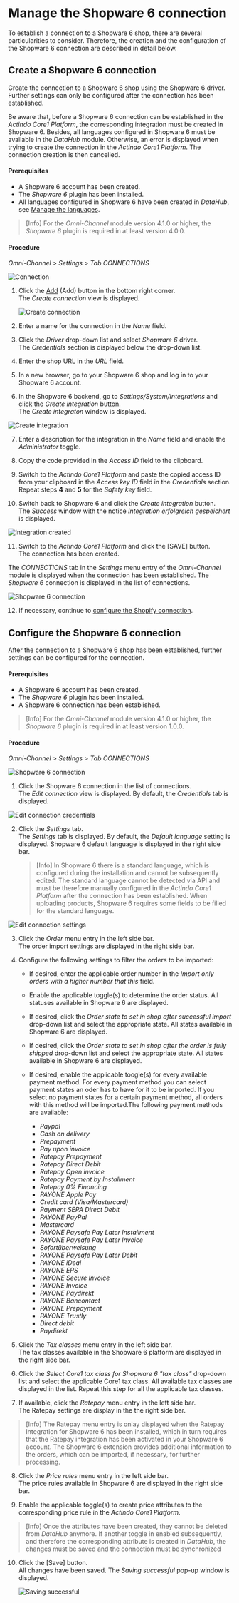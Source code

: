 # Manage the Shopware 6 connection

To establish a connection to a Shopware 6 shop, there are several particularities to consider. Therefore, the creation and the configuration of the Shopware 6 connection are described in detail below.


## Create a Shopware 6 connection

Create the connection to a Shopware 6 shop using the Shopware 6 driver. Further settings can only be configured after the connection has been established.

Be aware that, before a Shopware 6 connection can be established in the *Actindo Core1 Platform*, the corresponding integration must be created in Shopware 6. Besides, all languages configured in Shopware 6 must be available in the *DataHub* module. Otherwise, an error is displayed when trying to create the connection in the *Actindo Core1 Platform*. The connection creation is then cancelled.

#### Prerequisites

- A Shopware 6 account has been created.
- The *Shopware 6* plugin has been installed.  
- All languages configured in Shopware 6 have been created in *DataHub*, see [Manage the languages](../../../DataHub/Integration/05_ManageLanguages.md). 

> [Info] For the *Omni-Channel* module version 4.1.0 or higher, the *Shopware 6* plugin is required in at least version 4.0.0.

[comment]: <> (Stimmt Version? 4.0.0 ist die neueste. Stimmen prerequisites? Oder besser Zwei subprocedures: 1 create integration in Shopware 6 + create connection in Core1? -> Verweis auf Manage connections?)

#### Procedure

*Omni-Channel > Settings > Tab CONNECTIONS*

![Connection](../../Assets/Screenshots/Channels/Settings/Connections/Connection.png "[Connection]")

1. Click the [Add](../../Assets/Icons/Plus01.png "[Add]") (Add) button in the bottom right corner.    
  The *Create connection* view is displayed.

    ![Create connection](../../Assets/Screenshots/Channels/Settings/Connections/CreateConnection.png "[Create connection]")

2. Enter a name for the connection in the *Name* field.

3. Click the *Driver* drop-down list and select *Shopware 6* driver.  
  The *Credentials* section is displayed below the drop-down list.

4. Enter the shop URL in the *URL* field.  

5. In a new browser, go to your Shopware 6 shop and log in to your Shopware 6 account. 

6. In the Shopware 6 backend, go to *Settings/System/Integrations* and click the *Create integration* button.  
  The *Create integraton* window is displayed.

  ![Create integration](../../Assets/Screenshots/Channels/Settings/Connections/Shopware6/CreateIntegration.png "[Create integration]")

7. Enter a description for the integration in the *Name* field and enable the *Administrator* toggle.

8. Copy the code provided in the *Access ID* field to the clipboard.

9. Switch to the *Actindo Core1 Platform* and paste the copied access ID from your clipboard in the *Access key ID* field in the *Credentials* section.  
  Repeat steps **4** and **5** for the *Safety key* field.

10. Switch back to Shopware 6 and click the *Create integration* button.  
  The *Success* window with the notice *Integration erfolgreich gespeichert* is displayed.

  ![Integration  created](../../Assets/Screenshots/Channels/Settings/Connections/Shopware6/IntegrationCreated.png "[Integration created]")

11. Switch to the *Actindo Core1 Platform* and click the [SAVE] button.  
  The connection has been created.
  
  The *CONNECTIONS* tab in the *Settings* menu entry of the *Omni-Channel* module is displayed when the connection has been established. The *Shopware 6* connection is displayed in the list of connections.

  ![Shopware 6 connection](../../Assets/Screenshots/Channels/Settings/Connections/Shopware6/Connection.png "[Shopware 6]")

12. If necessary, continue to [configure the Shopify connection](#configure-the-shopify-connection).


[comment]: <> (S. Wissenstransfer ab Min. ca. 5:25-> Shopware 6 Seite -> zu beschreiben wie in Shopify?)
[comment]: <> (Shop URL muss auch in Credentials angegeben werden, muss aber in einem Schrrit beschrieben werden? Es ist eher standard...)


## Configure the Shopware 6 connection   

After the connection to a Shopware 6 shop has been established, further settings can be configured for the connection.

#### Prerequisites

- A Shopware 6 account has been created.
- The *Shopware 6* plugin has been installed.
- A Shopware 6 connection has been established.

> [Info] For the *Omni-Channel* module version 4.1.0 or higher, the *Shopware 6* plugin is required in at least version 1.0.0.

[comment]: <> (Stimmt das so? In Platform Manager Shopware 6 2 1.1.1 Version und Magento 2 B.B. 1.0.0 verfügbar.)

#### Procedure

*Omni-Channel > Settings > Tab CONNECTIONS*

![Shopware 6 connection](../../Assets/Screenshots/Channels/Settings/Connections/Shopware6/Connection.png "[Shopware 6 connection]")

1. Click the Shopware 6 connection in the list of connections.   
  The *Edit connection* view is displayed. By default, the *Credentials* tab is displayed.

  ![Edit connection credentials](../../Assets/Screenshots/Channels/Settings/Connections/Shopware6/EditConnectionCredentials.png "[Edit connection credentials]")

2. Click the *Settings* tab.   
  The *Settings* tab is displayed. By default, the *Default language* setting is displayed. Shopware 6 default language is displayed in the right side bar.

    > [Info] In Shopware 6 there is a standard language, which is configured during the installation and cannot be subsequently edited. The standard language cannot be detected via API and must be therefore manually configured in the *Actindo Core1 Platform* after the connection has been established. When uploading products, Shopware 6 requires some fields to be filled for the standard language.

  ![Edit connection settings](../../Assets/Screenshots/Channels/Settings/Connections/Shopware6/EditConnectionSettings.png "[Edit connection settings]")

3. Click the *Order* menu entry in the left side bar.  
    The order import settings are displayed in the right side bar.  

4. Configure the following settings to filter the orders to be imported:
    - If desired, enter the applicable order number in the *Import only orders with a higher number that this* field.  

    - Enable the applicable toggle(s) to determine the order status. All statuses available in Shopware 6 are displayed.
        
    - If desired, click the *Order state to set in shop after successful import* drop-down list and select the appropriate state. All states available in Shopware 6 are displayed.

    - If desired, click the *Order state to set in shop after the order is fully shipped* drop-down list and select the appropriate state. All states available in Shopware 6 are displayed.

    - If desired, enable the applicable toogle(s) for every available payment method. For every payment method you can select payment states an oder has to have for it to be imported. If you select no payment states for a certain payment method, all orders with this method will be imported.The following payment methods are available:   
      - *Paypal*  
      - *Cash on delivery*  
      - *Prepayment*  
      - *Pay upon invoice*  
      - *Ratepay Prepayment*
      - *Ratepay Direct Debit*
      - *Ratepay Open invoice*
      - *Ratepay Payment by Installment*
      - *Ratepay 0% Financing*
      - *PAYONE Apple Pay*
      - *Credit card (Visa/Mastercard)*
      - *Payment SEPA Direct Debit*
      - *PAYONE PayPal*
      - *Mastercard*
      - *PAYONE Paysafe Pay Later Installment*
      - *PAYONE Paysafe Pay Later Invoice*
      - *Sofortüberweisung*
      - *PAYONE Paysafe Pay Later Debit*
      - *PAYONE iDeal*
      - *PAYONE EPS*
      - *PAYONE Secure Invoice*
      - *PAYONE Invoice*
      - *PAYONE Paydirekt*
      - *PAYONE Bancontact*
      - *PAYONE Prepayment*
      - *PAYONE Trustly*
      - *Direct debit*
      - *Paydirekt*


5. Click the *Tax classes* menu entry in the left side bar.  
    The tax classes available in the Shopware 6 platform are displayed in the right side bar.  

6. Click the *Select Core1 tax class for Shopware 6 "tax class"* drop-down list and select the applicable Core1 tax class. All available tax classes are displayed in the list. Repeat this step for all the applicable tax classes.

7. If available, click the *Ratepay* menu entry in the left side bar.  
  The Ratepay settings are display in the the right side bar.

  > [Info] The Ratepay menu entry is onlay displayed when the Ratepay Integration for Shopware 6 has been installed, which in turn requires that the Ratepay integration has been activated in your Shopware 6 account. The Shopware 6 extension provides additional information to the orders, which can be imported, if necessary, for further processing.  
 
  [comment]: <> (nicht standard / Extension für Treiber - beschreiben oder wegglassen?)

8. Click the *Price rules* menu entry in the left side bar.  
  The price rules available in Shopware 6 are displayed in the right side bar.

9. Enable the applicable toggle(s) to create price attributes to the corresponding price rule in the *Actindo Core1 Platform*.  

  > [Info] Once the attributes have been created, they cannot be deleted from *DataHub* anymore. If another toggle in enabled subsequently, and therefore the corresponding attribute is created in *DataHub*, the changes must be saved and the connection must be synchronized 

10. Click the [Save] button.  
  All changes have been saved. The *Saving successful* pop-up window is displayed.

    ![Saving successful](../../Assets/Screenshots/Channels/Settings/Connections/SavingSuccessful.png "[Saving successful]")

